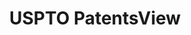 ---
layout: default
bigquery: https://console.cloud.google.com/bigquery?p=patents-public-data&d=patentsview&page=dataset
citation: Attribution should be given to PatentsView for use, distribution, or derivative
  works.
code: https://github.com/CSSIP-AIR/PatentsView-Code-Snippets/
contributors: USPTO
cost: None
description: 'PatentsView includes US patent data including raw data (summaries, applications,
  pregrant applications), disambugations of inventors and assignees, and inventor
  gender estimates.  Also foreign priority data, # of figures and sheets, and government
  interest statements.'
documentation: https://patentsview.org/query/builder-faqs
last_edit: Mon, 04 Apr 2022 19:02:57 GMT
location: https://patentsview.org/
maintained_by: USPTO
record_creation_timestamp: 12/2/2020 17:20:46
schema_fields: '[''date'', ''city'', ''lapse_of_patent'', ''subcategory_id'', ''subgroup_id'',
  ''level_two'', ''subgroup'', ''section'', ''name_first'', ''location_id'', ''disamb_inventor_id_20170808'',
  ''level_one'', ''num'', ''action_date'', ''subclass_id'', ''level_three'', ''role'',
  ''citation_id'', ''title'', ''category_id'', ''disamb_assignee_id_20200331'', ''male_flag'',
  ''disamb_inventor_id_20191231'', ''rawinventor_id'', ''organization_id'', ''classification_status'',
  ''term_grant'', ''category'', ''name_last'', ''ipc_version_indicator'', ''name'',
  ''length'', ''subclass'', ''symbol_position'', ''disamb_inventor_id_20200929'',
  ''latitude'', ''term_extension'', ''disamb_inventor_id_20201229'', ''num_figures'',
  ''withdrawn'', ''dependent'', ''group'', ''doctype'', ''rule_47'', ''series_code'',
  ''attribution_status'', ''disamb_assignee_id_20190820'', ''classification_data_source'',
  ''num_sheets'', ''applicant_type'', ''main_group'', ''rawlocation_id'', ''contract_award_number'',
  ''disamb_inventor_id_20170307'', ''gi_statement'', ''patent_id'', ''_102_date'',
  ''disamb_assignee_id_20200630'', ''latlong'', ''term_disclaimer'', ''sequence'',
  ''filename'', ''disamb_inventor_id_20180528'', ''deceased'', ''type'', ''sector_title'',
  ''abstract'', ''disamb_inventor_id_20171003'', ''disamb_inventor_id_20191008'',
  ''f102_date'', ''publication_number'', ''rawassignee_id'', ''field_title'', ''disamb_inventor_id_20200630'',
  ''disamb_inventor_id_20200331'', ''status'', ''country'', ''text'', ''disamb_inventor_id_20190312'',
  ''subsection_id'', ''application_id'', ''disamb_inventor_id_20171226'', ''disamb_inventor_id_20190820'',
  ''exemplary'', ''state'', ''disamb_assignee_id_20190312'', ''field_id'', ''reldocno'',
  ''inventor_id'', ''disamb_assignee_id_20191231'', ''ipc_class'', ''lawyer_id'',
  ''disamb_assignee_id_20200929'', ''doc_type'', ''disamb_inventor_id_20181127'',
  ''classification_level'', ''variety'', ''f371_date'', ''state_fips'', ''disamb_assignee_id_20191008'',
  ''group_id'', ''number'', ''_371_date'', ''disamb_assignee_id_20181127'', ''county_fips'',
  ''id'', ''assignee_id'', ''longitude'', ''rel_id'', ''fname'', ''kind'', ''uuid'',
  ''male'', ''num_claims'', ''organization'', ''latin_name'', ''designation'', ''mainclass_id'',
  ''country_transformed'', ''county'', ''relkind'', ''disclaimer_date'', ''section_id'',
  ''lname'', ''classification_value'']'
shortname: patentsview
tags:
- disambiguation
- United States
- gender
terms_of_use: Creative Commons Attribution 4.0 International License.
timeframe: 1963-1999
title: USPTO PatentsView
uuid: cf1780b1-e265-4e49-8d1d-83b9cfe0fd9a
---